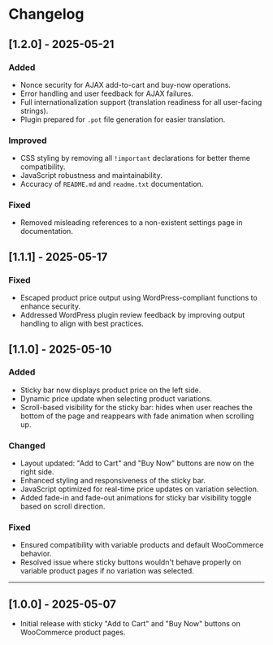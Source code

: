 # Changelog

## [1.2.0] - 2025-05-21

### Added
- Nonce security for AJAX add-to-cart and buy-now operations.
- Error handling and user feedback for AJAX failures.
- Full internationalization support (translation readiness for all user-facing strings).
- Plugin prepared for `.pot` file generation for easier translation.

### Improved
- CSS styling by removing all `!important` declarations for better theme compatibility.
- JavaScript robustness and maintainability.
- Accuracy of `README.md` and `readme.txt` documentation.

### Fixed
- Removed misleading references to a non-existent settings page in documentation.

## [1.1.1] - 2025-05-17

### Fixed
- Escaped product price output using WordPress-compliant functions to enhance security.
- Addressed WordPress plugin review feedback by improving output handling to align with best practices.

## [1.1.0] - 2025-05-10

### Added
- Sticky bar now displays product price on the left side.
- Dynamic price update when selecting product variations.
- Scroll-based visibility for the sticky bar: hides when user reaches the bottom of the page and reappears with fade animation when scrolling up.

### Changed
- Layout updated: "Add to Cart" and "Buy Now" buttons are now on the right side.
- Enhanced styling and responsiveness of the sticky bar.
- JavaScript optimized for real-time price updates on variation selection.
- Added fade-in and fade-out animations for sticky bar visibility toggle based on scroll direction.

### Fixed
- Ensured compatibility with variable products and default WooCommerce behavior.
- Resolved issue where sticky buttons wouldn't behave properly on variable product pages if no variation was selected.

---

## [1.0.0] - 2025-05-07

- Initial release with sticky "Add to Cart" and "Buy Now" buttons on WooCommerce product pages.
